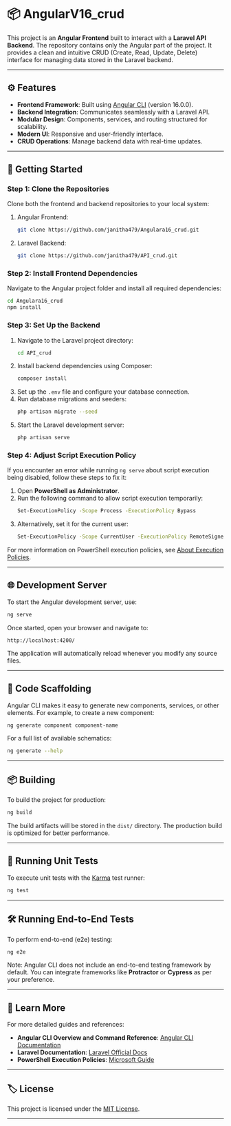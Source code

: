 # 📦 **AngularV16_crud**

This project is an **Angular Frontend** built to interact with a **Laravel API Backend**. The repository contains only the Angular part of the project. It provides a clean and intuitive CRUD (Create, Read, Update, Delete) interface for managing data stored in the Laravel backend.

---

## ⚙️ **Features**
- **Frontend Framework**: Built using [Angular CLI](https://github.com/angular/angular-cli) (version 16.0.0).
- **Backend Integration**: Communicates seamlessly with a Laravel API.
- **Modular Design**: Components, services, and routing structured for scalability.
- **Modern UI**: Responsive and user-friendly interface.
- **CRUD Operations**: Manage backend data with real-time updates.

---

## 🚀 **Getting Started**

### **Step 1: Clone the Repositories**
Clone both the frontend and backend repositories to your local system:

1. Angular Frontend:
   ```bash
   git clone https://github.com/janitha479/Angulara16_crud.git
   ```
2. Laravel Backend:
   ```bash
   git clone https://github.com/janitha479/API_crud.git
   ```

### **Step 2: Install Frontend Dependencies**
Navigate to the Angular project folder and install all required dependencies:
```bash
cd Angulara16_crud
npm install
```

### **Step 3: Set Up the Backend**
1. Navigate to the Laravel project directory:
   ```bash
   cd API_crud
   ```
2. Install backend dependencies using Composer:
   ```bash
   composer install
   ```
3. Set up the `.env` file and configure your database connection.
4. Run database migrations and seeders:
   ```bash
   php artisan migrate --seed
   ```
5. Start the Laravel development server:
   ```bash
   php artisan serve
   ```

### **Step 4: Adjust Script Execution Policy**
If you encounter an error while running `ng serve` about script execution being disabled, follow these steps to fix it:

1. Open **PowerShell as Administrator**.
2. Run the following command to allow script execution temporarily:
   ```bash
   Set-ExecutionPolicy -Scope Process -ExecutionPolicy Bypass
   ```
3. Alternatively, set it for the current user:
   ```bash
   Set-ExecutionPolicy -Scope CurrentUser -ExecutionPolicy RemoteSigned
   ```

For more information on PowerShell execution policies, see [About Execution Policies](https://go.microsoft.com/fwlink/?LinkID=135170).

---

## 🌐 **Development Server**

To start the Angular development server, use:

```bash
ng serve
```

Once started, open your browser and navigate to:

```
http://localhost:4200/
```

The application will automatically reload whenever you modify any source files.

---

## 📁 **Code Scaffolding**

Angular CLI makes it easy to generate new components, services, or other elements. For example, to create a new component:

```bash
ng generate component component-name
```

For a full list of available schematics:
```bash
ng generate --help
```

---

## 📦 **Building**

To build the project for production:

```bash
ng build
```

The build artifacts will be stored in the `dist/` directory. The production build is optimized for better performance.

---

## 🧪 **Running Unit Tests**

To execute unit tests with the [Karma](https://karma-runner.github.io) test runner:

```bash
ng test
```

---

## 🛠️ **Running End-to-End Tests**

To perform end-to-end (e2e) testing:

```bash
ng e2e
```

Note: Angular CLI does not include an end-to-end testing framework by default. You can integrate frameworks like **Protractor** or **Cypress** as per your preference.

---

## 📖 **Learn More**

For more detailed guides and references:
- **Angular CLI Overview and Command Reference**: [Angular CLI Documentation](https://angular.dev/tools/cli)
- **Laravel Documentation**: [Laravel Official Docs](https://laravel.com/docs)
- **PowerShell Execution Policies**: [Microsoft Guide](https://go.microsoft.com/fwlink/?LinkID=135170)

---

## 🏷️ **License**
This project is licensed under the [MIT License](LICENSE).

---
